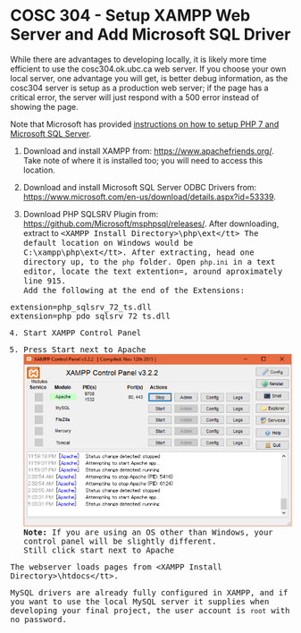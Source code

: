 # COSC 304 - Setup XAMPP Web Server and Add Microsoft SQL Driver

While there are advantages to developing locally, it is likely more time efficient to use the cosc304.ok.ubc.ca web server. If you choose your own local server, one advantage you will get, is better debug information, as the cosc304 server is setup as a production web server; if the page has a critical error, the server will just respond with a 500 error instead of showing the page.

Note that Microsoft has provided [instructions on how to setup PHP 7 and Microsoft SQL Server](https://www.microsoft.com/en-us/sql-server/developer-get-started/php/rhel/).

1. Download and install XAMPP from: <a href="https://www.apachefriends.org/">https://www.apachefriends.org/</a>. Take note of where it is installed too; you will need to access this location.

2. Download and install Microsoft SQL Server ODBC Drivers from: <a href="https://www.microsoft.com/en-us/download/details.aspx?id=53339">https://www.microsoft.com/en-us/download/details.aspx?id=53339</a>.

3. Download PHP SQLSRV Plugin from: <a href="https://github.com/Microsoft/msphpsql/releases/">https://github.com/Microsoft/msphpsql/releases/</a>. After downloading, extract to <tt>&lt;XAMPP Install Directory&gt;\php\ext\</tt> The default location on Windows would be <tt>C:\xampp\php\ext\</tt>. After extracting, head one directory up, to the `php` folder. Open `php.ini` in a text editor, locate the text <tt>extention=</tt>, around aproximately line 915.<br/>
Add the following at the end of the Extensions:<br/>
<pre>extension=php_sqlsrv_72_ts.dll <!-- This will have to be updated in future years for PHP versions higher than 7.1 -->
extension=php_pdo_sqlsrv_72_ts.dll</pre>

4. Start XAMPP Control Panel

5. Press Start next to <tt>Apache</tt> <br/>
<img src="img/xampp.png"><br/><tt><b>Note:</b> If you are using an OS other than Windows, your control panel will be slightly different.<br/>Still click start next to Apache</tt></li>

The webserver loads pages from <tt>&lt;XAMPP Install Directory&gt;\htdocs\</tt>.

MySQL drivers are already fully configured in XAMPP, and if you want to use the local MySQL server it supplies when developing your final project, the user account is `root` with no password.
